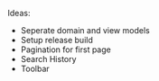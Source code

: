 Ideas:
- Seperate domain and view models
- Setup release build
- Pagination for first page
- Search History
- Toolbar
